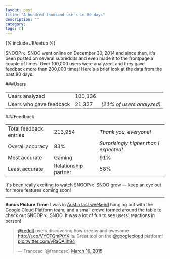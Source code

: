 ```yaml
---
layout: post
title: "A hundred thousand users in 80 days"
description: ""
category: 
tags: []
---
```

{% include JB/setup %}

<span class="logo logo-small">SNOOP<img src="{{ ASSET_PATH }}snoopsnoo/img/logo_sm.png" alt="(SnoopSnoo Logo)" width="21" height="10">SNOO</span> went online on December 30, 2014 and since then, it's been posted on several subreddits and even made it to the frontpage a couple of times. Over 100,000 users were analyzed, and they gave feedback more than 200,000 times! Here's a brief look at the data from the past 80 days.

###Users

<div class="row">
  <div class="col-md-8">
    <table class="table">
      <tbody>
        <tr>
          <td class="col-md-4">Users analyzed</td>
          <td class="col-md-3 text-right">100,136</td>
          <td class="col-md-4"></td>
        </tr>
        <tr>
          <td class="col-md-4">Users who gave feedback</td>
          <td class="col-md-3 text-right">21,337</td>
          <td class="col-md-4"><em>(21% of users analyzed)</em></td>
        </tr>
      </tbody>
    </table>
  </div>
</div>

###Feedback

<div class="row">
  <div class="col-md-8">
    <table class="table">
      <tbody>
        <tr>
          <td class="col-md-4">Total feedback entries</td>
          <td class="col-md-3 text-right">213,954</td>
          <td class="col-md-4"><em>Thank you, everyone!</em></td>
        </tr>
        <tr>
          <td class="col-md-4">Overall accuracy</td>
          <td class="col-md-3 text-right">83%</td>
          <td class="col-md-4"><em>Surprisingly higher than I expected!</em></td>
        </tr>
        <tr>
          <td class="col-md-4">Most accurate</td>
          <td class="col-md-3 text-right">Gaming</td>
          <td class="col-md-4"><span class="text-success">91%</span></td>
        </tr>
        <tr>
          <td class="col-md-4">Least accurate</td>
          <td class="col-md-3 text-right">Relationship partner</td>
          <td class="col-md-4"><span class="text-danger">58%</span></td>
        </tr>
      </tbody>
    </table>
  </div>
</div>

It's been really exciting to watch <span class="logo logo-small">SNOOP<img src="{{ ASSET_PATH }}snoopsnoo/img/logo_sm.png" alt="(SnoopSnoo Logo)" width="21" height="10">SNOO</span> grow &mdash; keep an eye out for more features coming soon!

<hr> 

**Bonus Picture Time:** I was in [Austin last weekend](http://goo.gl/DkfiK8) hanging out with the Google Cloud Platform team, and a small crowd formed around the table to check out <span class="logo logo-small">SNOOP<img src="{{ ASSET_PATH }}snoopsnoo/img/logo_sm.png" alt="(SnoopSnoo Logo)" width="21" height="10">SNOO</span>. It was a lot of fun to see users' reactions in person!

<blockquote class="twitter-tweet" lang="en"><p><a href="https://twitter.com/reddit">@reddit</a> users discovering how creepy and awesome <a href="http://t.co/VYOTQmPtYX">http://t.co/VYOTQmPtYX</a> is.&#10;Great tool on the <a href="https://twitter.com/googlecloud">@googlecloud</a> platform! <a href="http://t.co/yRaQAiIh94">pic.twitter.com/yRaQAiIh94</a></p>&mdash; Francesc (@francesc) <a href="https://twitter.com/francesc/status/577296097778925568">March 16, 2015</a></blockquote>
<script async src="//platform.twitter.com/widgets.js" charset="utf-8"></script>